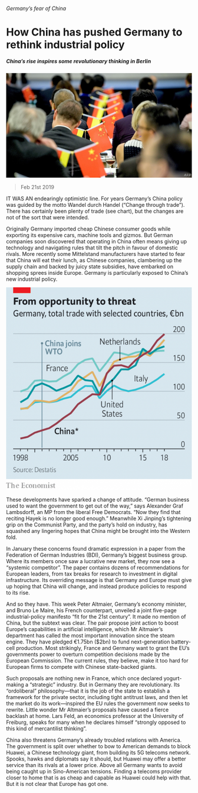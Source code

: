 ###### Germany’s fear of China

# How China has pushed Germany to rethink industrial policy 

##### China’s rise inspires some revolutionary thinking in Berlin 

![image](images/20190223_eup502.jpg) 

> Feb 21st 2019 

IT WAS AN endearingly optimistic line. For years Germany’s China policy was guided by the motto Wandel durch Handel (“Change through trade”). There has certainly been plenty of trade (see chart), but the changes are not of the sort that were intended. 

Originally Germany imported cheap Chinese consumer goods while exporting its expensive cars, machine tools and gizmos. But German companies soon discovered that operating in China often means giving up technology and navigating rules that tilt the pitch in favour of domestic rivals. More recently some Mittelstand manufacturers have started to fear that China will eat their lunch, as Chinese companies, clambering up the supply chain and backed by juicy state subsidies, have embarked on shopping sprees inside Europe. Germany is particularly exposed to China’s new industrial policy. 

![image](images/20190223_EUC421.png) 

These developments have sparked a change of attitude. “German business used to want the government to get out of the way,” says Alexander Graf Lambsdorff, an MP from the liberal Free Democrats. “Now they find that reciting Hayek is no longer good enough.” Meanwhile Xi Jinping’s tightening grip on the Communist Party, and the party’s hold on industry, has squashed any lingering hopes that China might be brought into the Western fold. 

In January these concerns found dramatic expression in a paper from the Federation of German Industries (BDI), Germany’s biggest business group. Where its members once saw a lucrative new market, they now see a “systemic competitor”. The paper contains dozens of recommendations for European leaders, from tax breaks for research to investment in digital infrastructure. Its overriding message is that Germany and Europe must give up hoping that China will change, and instead produce policies to respond to its rise. 

And so they have. This week Peter Altmaier, Germany’s economy minister, and Bruno Le Maire, his French counterpart, unveiled a joint five-page industrial-policy manifesto “fit for the 21st century”. It made no mention of China, but the subtext was clear. The pair propose joint action to boost Europe’s capabilities in artificial intelligence, which Mr Altmaier’s department has called the most important innovation since the steam engine. They have pledged €1.75bn ($2bn) to fund next-generation battery-cell production. Most strikingly, France and Germany want to grant the EU’s governments power to overturn competition decisions made by the European Commission. The current rules, they believe, make it too hard for European firms to compete with Chinese state-backed giants. 

Such proposals are nothing new in France, which once declared yogurt-making a “strategic” industry. But in Germany they are revolutionary. Its “ordoliberal” philosophy—that it is the job of the state to establish a framework for the private sector, including tight antitrust laws, and then let the market do its work—inspired the EU rules the government now seeks to rewrite. Little wonder Mr Altmaier’s proposals have caused a fierce backlash at home. Lars Feld, an economics professor at the University of Freiburg, speaks for many when he declares himself “strongly opposed to this kind of mercantilist thinking”. 

China also threatens Germany’s already troubled relations with America. The government is split over whether to bow to American demands to block Huawei, a Chinese technology giant, from building its 5G telecoms network. Spooks, hawks and diplomats say it should, but Huawei may offer a better service than its rivals at a lower price. Above all Germany wants to avoid being caught up in Sino-American tensions. Finding a telecoms provider closer to home that is as cheap and capable as Huawei could help with that. But it is not clear that Europe has got one. 

